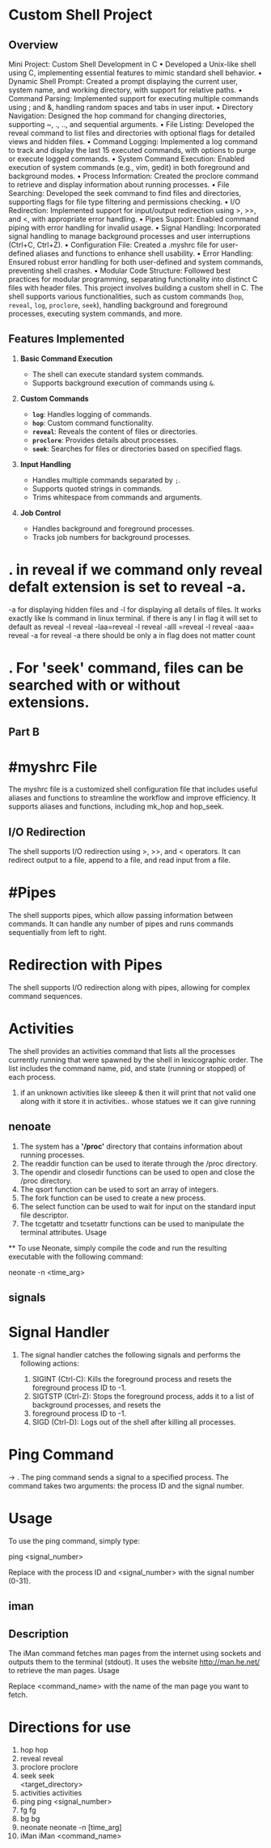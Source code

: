# Custom Shell Project

## Overview
Mini Project: Custom Shell Development in C
    • Developed a Unix-like shell using C, implementing essential features to mimic standard shell behavior. 
    • Dynamic Shell Prompt: Created a prompt displaying the current user, system name, and working directory, with support for relative paths. 
    • Command Parsing: Implemented support for executing multiple commands using ; and &, handling random spaces and tabs in user input. 
    • Directory Navigation: Designed the hop command for changing directories, supporting ~, ., .., and sequential arguments. 
    • File Listing: Developed the reveal command to list files and directories with optional flags for detailed views and hidden files. 
    • Command Logging: Implemented a log command to track and display the last 15 executed commands, with options to purge or execute logged commands. 
    • System Command Execution: Enabled execution of system commands (e.g., vim, gedit) in both foreground and background modes. 
    • Process Information: Created the proclore command to retrieve and display information about running processes. 
    • File Searching: Developed the seek command to find files and directories, supporting flags for file type filtering and permissions checking. 
    • I/O Redirection: Implemented support for input/output redirection using >, >>, and <, with appropriate error handling. 
    • Pipes Support: Enabled command piping with error handling for invalid usage. 
    • Signal Handling: Incorporated signal handling to manage background processes and user interruptions (Ctrl+C, Ctrl+Z). 
    • Configuration File: Created a .myshrc file for user-defined aliases and functions to enhance shell usability. 
    • Error Handling: Ensured robust error handling for both user-defined and system commands, preventing shell crashes. 
    • Modular Code Structure: Followed best practices for modular programming, separating functionality into distinct C files with header files. 
This project involves building a custom shell in C. The shell supports various functionalities, such as custom commands (`hop`, `reveal`, `log`, `proclore`, `seek`), handling background and foreground processes, executing system commands, and more. 

## Features Implemented

1. **Basic Command Execution**

   - The shell can execute standard system commands.
   - Supports background execution of commands using `&`.

2. **Custom Commands**

   - **`log`**: Handles logging of commands.
   - **`hop`**: Custom command functionality.
   - **`reveal`**: Reveals the content of files or directories.
   - **`proclore`**: Provides details about processes.
   - **`seek`**: Searches for files or directories based on specified flags.

3. **Input Handling**

   - Handles multiple commands separated by `;`.
   - Supports quoted strings in commands.
   - Trims whitespace from commands and arguments.

4. **Job Control**

   - Handles background and foreground processes.
   - Tracks job numbers for background processes.

# . in reveal if we command only reveal defalt extension is set to reveal -a.

-a for displaying hidden files and -l for displaying all details of files. It works exactly like ls command in linux terminal.
if there is any l in flag it will set to default as reveal -l
reveal -laa=reveal -l
reveal -alll =reveal -l
reveal -aaa= reveal -a
for reveal -a there should be only a in flag does not matter count

# . For 'seek' command, files can be searched with or without extensions.

## Part B

# #myshrc File

The myshrc file is a customized shell configuration file that includes useful aliases and functions to streamline the workflow and improve efficiency. It supports aliases and functions, including mk_hop and hop_seek.

## I/O Redirection

The shell supports I/O redirection using >, >>, and < operators. It can redirect output to a file, append to a file, and read input from a file.

# #Pipes

The shell supports pipes, which allow passing information between commands. It can handle any number of pipes and runs commands sequentially from left to right.


# Redirection with Pipes

The shell supports I/O redirection along with pipes, allowing for complex command sequences.

# Activities

The shell provides an activities command that lists all the processes currently running that were spawned by the shell in lexicographic order. The list includes the command name, pid, and state (running or stopped) of each process.
1. if an unknown activities like sleeep & then it will print that not valid one along with it store it in activities..
whose statues we  it can give running 

## nenoate

1. The system has a **'/proc'** directory that contains information about running processes.
2. The readdir function can be used to iterate through the /proc directory.
3. The opendir and closedir functions can be used to open and close the /proc directory.
4. The qsort function can be used to sort an array of integers.
5. The fork function can be used to create a new process.
6. The select function can be used to wait for input on the standard input file descriptor.
7. The tcgetattr and tcsetattr functions can be used to manipulate the terminal attributes.
   Usage

\*\* To use Neonate, simply compile the code and run the resulting executable with the following command:

neonate -n <time_arg>

## signals

# Signal Handler

1. The signal handler catches the following signals and performs the following actions:

   1. SIGINT (Ctrl-C): Kills the foreground process and resets the foreground process ID to -1.
   2. SIGTSTP (Ctrl-Z): Stops the foreground process, adds it to a list of background processes, and resets the
   3. foreground process ID to -1.
   4. SIGD (Ctrl-D): Logs out of the shell after killing all processes.

# Ping Command

-> . The ping command sends a signal to a specified process. The command takes two arguments: the process ID and the signal number.

# Usage

To use the ping command, simply type:

ping <pid> <signal_number>

Replace <pid> with the process ID and <signal_number> with the signal number (0-31).

## iman

 ## Description

The iMan command fetches man pages from the internet using sockets and outputs them to the terminal (stdout). It uses the website http://man.he.net/ to retrieve the man pages.
Usage

Replace <command_name> with the name of the man page you want to fetch.

# Directions for use

1. hop
   hop <path>
2. reveal
   reveal <flags> <path>
3. proclore
   proclore <pid>
4. seek
   seek <flags> <search> <target_directory>
5. activities
   activities
6. ping
   ping <pid> <signal_number>
7. fg
   fg <pid>
8. bg
   bg <pid>
9. neonate
   neonate -n [time_arg]
10. iMan
    iMan <command_name>
